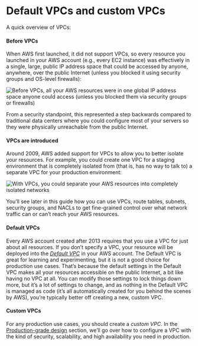 # Default VPCs and custom VPCs

A quick overview of VPCs:

<div className="dlist">

#### Before VPCs

When AWS first launched, it did not support VPCs, so every resource you launched in your AWS account (e.g., every EC2
instance) was effectively in a single, large, public IP address space that could be accessed by anyone, anywhere,
over the public Internet (unless you blocked it using security groups and OS-level firewalls):

</div>

![Before VPCs, all your AWS resources were in one global IP address space anyone could access (unless you blocked them via security groups or firewalls)](/img/guides/build-it-yourself/vpc/no-vpc-diagram.png)

From a security standpoint, this represented a step backwards compared to traditional data centers where you could
configure most of your servers so they were physically unreachable from the public Internet.

<div className="dlist">

#### VPCs are introduced

Around 2009, AWS added support for VPCs to allow you to better isolate your resources. For example, you could create
one VPC for a staging environment that is completely isolated from (that is, has no way to talk to) a separate VPC for
your production environment:

</div>

![With VPCs, you could separate your AWS resources into completely isolated networks](/img/guides/build-it-yourself/vpc/vpc-no-subnets-diagram.png)

You’ll see later in this guide how you can use VPCs, route tables, subnets, security groups, and NACLs to get
fine-grained control over what network traffic can or can’t reach your AWS resources.

<div className="dlist">

#### Default VPCs

Every AWS account created after 2013 requires that you use a VPC for just about all resources. If you don’t specify a
VPC, your resource will be deployed into the
[_Default VPC_](https://docs.aws.amazon.com/vpc/latest/userguide/default-vpc.html) in your AWS account. The Default VPC
is great for learning and experimenting, but it is not a good choice for production use cases. That’s because the
default settings in the Default VPC makes all your resources accessible on the public Internet, a bit like having no
VPC at all. You can modify those settings to lock things down more, but it’s a lot of settings to change, and as
nothing in the Default VPC is managed as code (it’s all automatically created for you behind the scenes by AWS),
you’re typically better off creating a new, custom VPC.

#### Custom VPCs

For any production use cases, you should create a _custom VPC_. In the [Production-grade design](../production-grade-design/intro.md) section, we’ll go
over how to configure a VPC with the kind of security, scalability, and high availability you need in production.

</div>


<!-- ##DOCS-SOURCER-START
{"sourcePlugin":"Local File Copier","hash":"6590a3524e17c9eb1805818e98c04514"}
##DOCS-SOURCER-END -->
